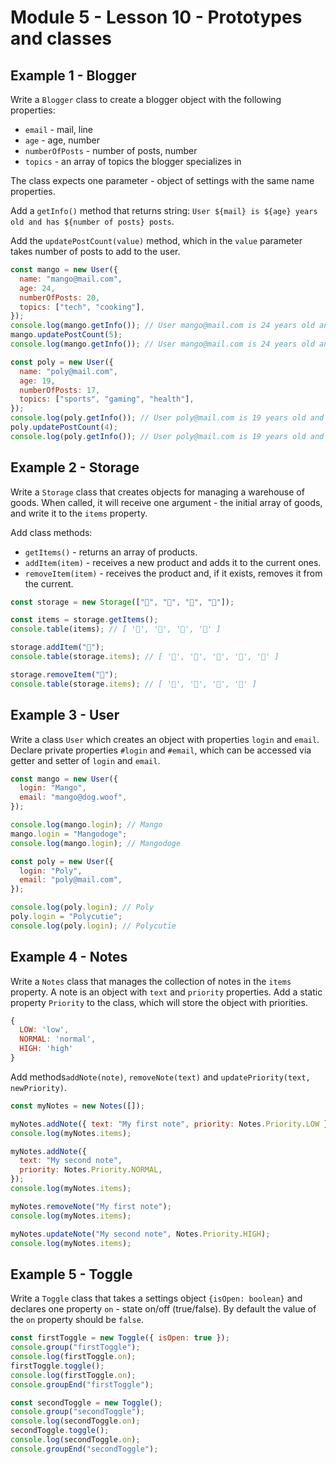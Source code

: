# Module 5 - Lesson 10 - Prototypes and classes

## Example 1 - Blogger

Write a `Blogger` class to create a blogger object with the following properties:

- `email` - mail, line
- `age` - age, number
- `numberOfPosts` - number of posts, number
- `topics` - an array of topics the blogger specializes in

The class expects one parameter - object of settings with the same name properties.

Add a `getInfo()` method that returns string:
`User ${mail} is ${age} years old and has ${number of posts} posts`.

Add the `updatePostCount(value)` method, which in the `value` parameter takes
number of posts to add to the user.

```js
const mango = new User({
  name: "mango@mail.com",
  age: 24,
  numberOfPosts: 20,
  topics: ["tech", "cooking"],
});
console.log(mango.getInfo()); // User mango@mail.com is 24 years old and has 20 posts
mango.updatePostCount(5);
console.log(mango.getInfo()); // User mango@mail.com is 24 years old and has 25 posts

const poly = new User({
  name: "poly@mail.com",
  age: 19,
  numberOfPosts: 17,
  topics: ["sports", "gaming", "health"],
});
console.log(poly.getInfo()); // User poly@mail.com is 19 years old and has 17 posts
poly.updatePostCount(4);
console.log(poly.getInfo()); // User poly@mail.com is 19 years old and has 21 posts
```

## Example 2 - Storagе

Write a `Storage` class that creates objects for managing a warehouse of goods.
When called, it will receive one argument - the initial array of goods, and write
it to the `items` property.

Add class methods:

- `getItems()` - returns an array of products.
- `addItem(item)` - receives a new product and adds it to the current ones.
- `removeItem(item)` - receives the product and, if it exists, removes it from the current.

```js
const storage = new Storage(["🍎", "🍋", "🍇", "🍑"]);

const items = storage.getItems();
console.table(items); // [ '🍎', '🍋', '🍇', '🍑' ]

storage.addItem("🍌");
console.table(storage.items); // [ '🍎', '🍋', '🍇', '🍑', '🍌' ]

storage.removeItem("🍋");
console.table(storage.items); // [ '🍎', '🍇', '🍑', '🍌' ]
```

## Example 3 - User

Write a class `User` which creates an object with properties `login` and `email`.
Declare private properties `#login` and `#email`, which can be accessed via
getter and setter of `login` and `email`.

```js
const mango = new User({
  login: "Mango",
  email: "mango@dog.woof",
});

console.log(mango.login); // Mango
mango.login = "Mangodoge";
console.log(mango.login); // Mangodoge

const poly = new User({
  login: "Poly",
  email: "poly@mail.com",
});

console.log(poly.login); // Poly
poly.login = "Polycutie";
console.log(poly.login); // Polycutie
```

## Example 4 - Notes

Write a `Notes` class that manages the collection of notes in the `items` property.
A note is an object with `text` and `priority` properties. Add a static
property `Priority` to the class, which will store the object with priorities.

```js
{
  LOW: 'low',
  NORMAL: 'normal',
  HIGH: 'high'
}
```

Add methods`addNote(note)`, `removeNote(text)` and
`updatePriority(text, newPriority)`.

```js
const myNotes = new Notes([]);

myNotes.addNote({ text: "My first note", priority: Notes.Priority.LOW });
console.log(myNotes.items);

myNotes.addNote({
  text: "My second note",
  priority: Notes.Priority.NORMAL,
});
console.log(myNotes.items);

myNotes.removeNote("My first note");
console.log(myNotes.items);

myNotes.updateNote("My second note", Notes.Priority.HIGH);
console.log(myNotes.items);
```

## Example 5 - Toggle

Write a `Toggle` class that takes a settings object `{isOpen: boolean}` and
declares one property `on` - state on/off (true/false). By default
the value of the `on` property should be `false`.

```js
const firstToggle = new Toggle({ isOpen: true });
console.group("firstToggle");
console.log(firstToggle.on);
firstToggle.toggle();
console.log(firstToggle.on);
console.groupEnd("firstToggle");

const secondToggle = new Toggle();
console.group("secondToggle");
console.log(secondToggle.on);
secondToggle.toggle();
console.log(secondToggle.on);
console.groupEnd("secondToggle");
```
